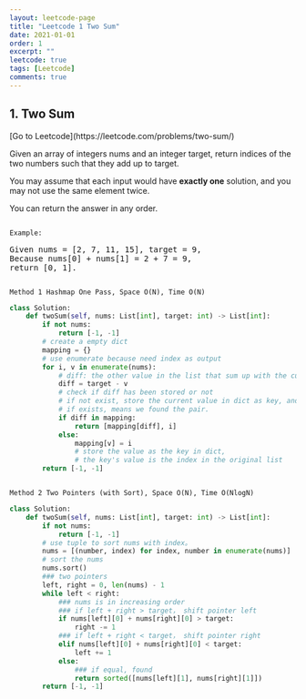 ```yaml
---
layout: leetcode-page
title: "Leetcode 1 Two Sum"
date: 2021-01-01
order: 1
excerpt: ""
leetcode: true
tags: [Leetcode]
comments: true
---
```


<h2> 1. Two Sum  </h2>
[Go to Leetcode](https://leetcode.com/problems/two-sum/)

Given an array of integers nums and an integer target, return indices of the two numbers such that they add up to target.

You may assume that each input would have **exactly one** solution, and you may not use the same element twice.

You can return the answer in any order.

<code>
Example:
</code>
<pre>
Given nums = [2, 7, 11, 15], target = 9,
Because nums[0] + nums[1] = 2 + 7 = 9,
return [0, 1].
</pre>

<code>
Method 1 Hashmap One Pass, Space O(N), Time O(N)
</code>

``` python
class Solution:
    def twoSum(self, nums: List[int], target: int) -> List[int]:
        if not nums:
            return [-1, -1]
        # create a empty dict
        mapping = {}
        # use enumerate because need index as output
        for i, v in enumerate(nums):
            # diff: the other value in the list that sum up with the current checked value
            diff = target - v
            # check if diff has been stored or not
            # if not exist, store the current value in dict as key, and its index as value in dict.
            # if exists, means we found the pair.
            if diff in mapping:
                return [mapping[diff], i]
            else:
                mapping[v] = i
                # store the value as the key in dict, 
                # the key's value is the index in the original list
        return [-1, -1]
```

<code>
Method 2 Two Pointers (with Sort), Space O(N), Time O(NlogN)
</code>

```python
class Solution:
    def twoSum(self, nums: List[int], target: int) -> List[int]:
        if not nums:
            return [-1, -1]
        # use tuple to sort nums with index。
        nums = [(number, index) for index, number in enumerate(nums)]
        # sort the nums
        nums.sort()
        ### two pointers
        left, right = 0, len(nums) - 1
        while left < right:
            ### nums is in increasing order
            ### if left + right > target， shift pointer left
            if nums[left][0] + nums[right][0] > target:
                right -= 1
            ### if left + right < target， shift pointer right
            elif nums[left][0] + nums[right][0] < target:
                left += 1
            else:  
                ### if equal, found
                return sorted([nums[left][1], nums[right][1]])
        return [-1, -1]
```